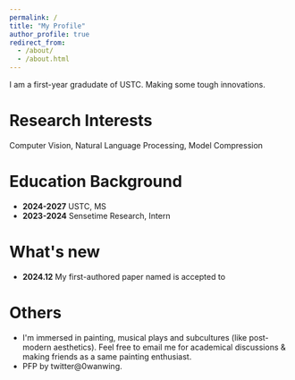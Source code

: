 ```yaml
---
permalink: /
title: "My Profile"
author_profile: true
redirect_from: 
  - /about/
  - /about.html
---
```


I am a first-year gradudate of USTC. Making some tough innovations.

Research Interests
======
Computer Vision, Natural Language Processing, Model Compression

Education Background
======
- **2024-2027** USTC, MS
- **2023-2024** Sensetime Research, Intern 

What's new
======
- **2024.12** My first-authored paper named is accepted to 

Others
======
- I'm immersed in painting, musical plays and subcultures (like post-modern aesthetics). Feel free to email me for academical discussions & making friends as a same painting enthusiast.
- PFP by twitter@0wanwing.
